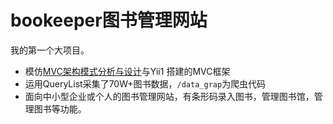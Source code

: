 # bookeeper图书管理网站

我的第一个大项目。

+ 模仿[MVC架构模式分析与设计](http://www.imooc.com/learn/69)与Yii1 搭建的MVC框架
+ 运用QueryList采集了70W+图书数据，`/data_grap`为爬虫代码
+ 面向中小型企业或个人的图书管理网站，有条形码录入图书，管理图书馆，管理图书等功能。
